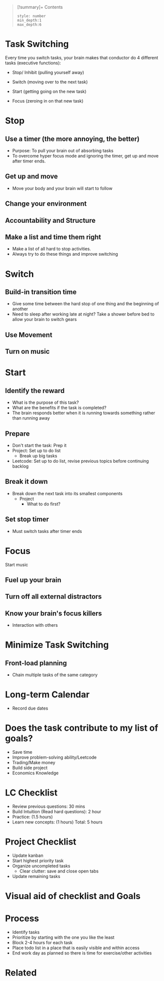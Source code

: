 

>[!summary]+ Contents
>```toc
>style: number
>min_depth:1
>max_depth:6
>```

# Task Switching
Every time you switch tasks, your brain makes that conductor do 4 different tasks (executive functions):

-   Stop/ Inhibit (pulling yourself away)
    
-   Switch (moving over to the next task)
    
-   Start (getting going on the new task)
    
-   Focus (zeroing in on that new task)


# Stop

## Use a timer (the more annoying, the better)
- Purpose: To pull your brain out of absorbing tasks
- To overcome hyper focus mode and ignoring the timer, get up and move after timer ends.

## Get up and move
- Move your body and your brain will start to follow

## Change your environment

## Accountability and Structure

## Make a list and time them right
- Make a list of all hard to stop activities. 
- Always try to do these things and improve switching


# Switch
## Build-in transition time
- Give some time between the hard stop of one thing and the beginning of another
- Need to sleep after working late at night? Take a shower before bed to allow your brain to switch gears

## Use Movement

## Turn on music



# Start
## Identify the reward
- What is the purpose of this task?
- What are the benefits if the task is completed?
- The brain responds better when it is running towards something rather than running away

## Prepare
- Don't start the task: Prep it
- Project: Set up to do list
	- Break up big tasks
- Leetcode: Set up to do list, revise previous topics before continuing backlog

## Break it down
- Break down the next task into its smallest components
	- Project
		- What to do first?

## Set stop timer
- Must switch tasks after timer ends

# Focus
Start music
## Fuel up your brain

## Turn off all external distractors

## Know your brain's focus killers
- Interaction with others

# Minimize Task Switching
## Front-load planning
- Chain multiple tasks of the same category

# Long-term Calendar
- Record due dates 

# Does the task contribute to my list of goals?
- Save time
- Improve problem-solving ability/Leetcode
- Trading/Make money
- Build side project
- Economics Knowledge

# LC Checklist
- Review previous questions: 30 mins
- Build Intuition (Read hard questions): 2 hour
- Practice: (1.5 hours)
- Learn new concepts: (1 hours)
Total: 5 hours

# Project Checklist
- Update kanban
- Start highest priority task
- Organize uncompleted tasks
	- Clear clutter: save and close open tabs
- Update remaining tasks


# Visual aid of checklist and Goals


# Process
- Identify tasks
- Prioritize by starting with the one you like the least
- Block 2-4 hours for each task
- Place todo list in a place that is easily visible and within access
- End work day as planned so there is time for exercise/other activities



# Related

